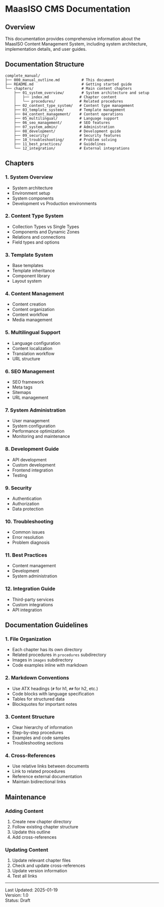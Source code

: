# MaasISO CMS Documentation

## Overview

This documentation provides comprehensive information about the MaasISO Content Management System, including system architecture, implementation details, and user guides.

## Documentation Structure

```
complete_manual/
├── 000_manual_outline.md          # This document
├── README.md                      # Getting started guide
└── chapters/                      # Main content chapters
    ├── 01_system_overview/        # System architecture and setup
    │   ├── index.md              # Chapter content
    │   └── procedures/           # Related procedures
    ├── 02_content_type_system/   # Content type management
    ├── 03_template_system/       # Template management
    ├── 04_content_management/    # Content operations
    ├── 05_multilingual/          # Language support
    ├── 06_seo_management/        # SEO features
    ├── 07_system_admin/          # Administration
    ├── 08_development/           # Development guide
    ├── 09_security/              # Security features
    ├── 10_troubleshooting/       # Problem solving
    ├── 11_best_practices/        # Guidelines
    └── 12_integration/           # External integrations
```

## Chapters

### 1. System Overview
- System architecture
- Environment setup
- System components
- Development vs Production environments

### 2. Content Type System
- Collection Types vs Single Types
- Components and Dynamic Zones
- Relations and connections
- Field types and options

### 3. Template System
- Base templates
- Template inheritance
- Component library
- Layout system

### 4. Content Management
- Content creation
- Content organization
- Content workflow
- Media management

### 5. Multilingual Support
- Language configuration
- Content localization
- Translation workflow
- URL structure

### 6. SEO Management
- SEO framework
- Meta tags
- Sitemaps
- URL management

### 7. System Administration
- User management
- System configuration
- Performance optimization
- Monitoring and maintenance

### 8. Development Guide
- API development
- Custom development
- Frontend integration
- Testing

### 9. Security
- Authentication
- Authorization
- Data protection

### 10. Troubleshooting
- Common issues
- Error resolution
- Problem diagnosis

### 11. Best Practices
- Content management
- Development
- System administration

### 12. Integration Guide
- Third-party services
- Custom integrations
- API integration

## Documentation Guidelines

### 1. File Organization
- Each chapter has its own directory
- Related procedures in `procedures` subdirectory
- Images in `images` subdirectory
- Code examples inline with markdown

### 2. Markdown Conventions
- Use ATX headings (`#` for h1, `##` for h2, etc.)
- Code blocks with language specification
- Tables for structured data
- Blockquotes for important notes

### 3. Content Structure
- Clear hierarchy of information
- Step-by-step procedures
- Examples and code samples
- Troubleshooting sections

### 4. Cross-References
- Use relative links between documents
- Link to related procedures
- Reference external documentation
- Maintain bidirectional links

## Maintenance

### Adding Content
1. Create new chapter directory
2. Follow existing chapter structure
3. Update this outline
4. Add cross-references

### Updating Content
1. Update relevant chapter files
2. Check and update cross-references
3. Update version information
4. Test all links

---

Last Updated: 2025-01-19  
Version: 1.0  
Status: Draft
